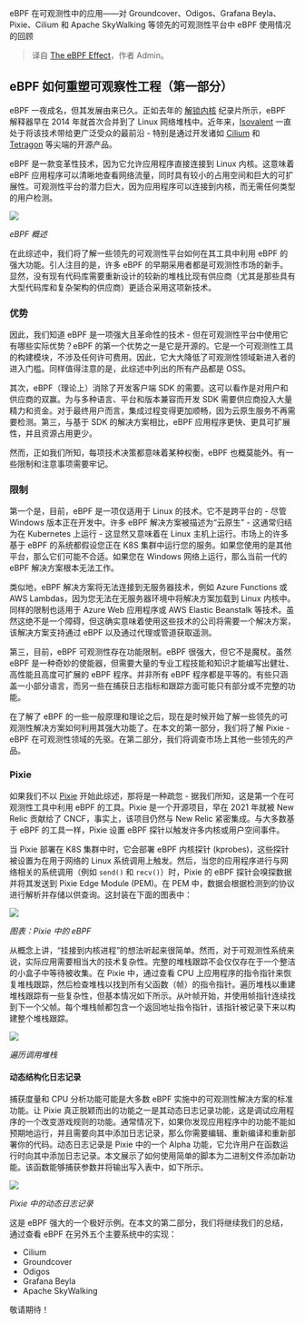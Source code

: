 
<!--
title: eBPF效应
cover: https://observability-360.com/images/news/ebpf-in-obs-2.jpg
-->

eBPF 在可观测性中的应用——对 Groundcover、Odigos、Grafana Beyla、Pixie、Cilium 和 Apache SkyWalking 等领先的可观测性平台中 eBPF 使用情况的回顾

> 译自 [The eBPF Effect](None)，作者 Admin。


## eBPF 如何重塑可观察性工程（第一部分）

eBPF 一夜成名，但其发展由来已久。正如去年的 [解锁内核](https://ebpfdocumentary.com) 纪录片所示，eBPF 解释器早在 2014 年就首次合并到了 Linux 网络堆栈中。近年来，[Isovalent](https://isovalent.com) 一直处于将该技术带给更广泛受众的最前沿 - 特别是通过开发诸如 [Cilium](https://cilium.io) 和 [Tetragon](https://tetragon.io) 等尖端的开源产品。

eBPF 是一款变革性技术，因为它允许应用程序直接连接到 Linux 内核。这意味着 eBPF 应用程序可以清晰地查看网络流量，同时具有较小的占用空间和巨大的可扩展性。可观测性平台的潜力巨大，因为应用程序可以连接到内核，而无需任何类型的用户检测。

![](https://observability-360.com/images/articles/ebpf/overview.png)

*eBPF 概述*

在此综述中，我们将了解一些领先的可观测性平台如何在其工具中利用 eBPF 的强大功能。引人注目的是，许多 eBPF 的早期采用者都是可观测性市场的新手。显然，没有现有代码库需要重新设计的较新的堆栈比现有供应商（尤其是那些具有大型代码库和复杂架构的供应商）更适合采用这项新技术。

### 优势

因此，我们知道 eBPF 是一项强大且革命性的技术 - 但在可观测性平台中使用它有哪些实际优势？eBPF 的第一个优势之一是它是开源的。它是一个可观测性工具的构建模块，不涉及任何许可费用。因此，它大大降低了可观测性领域新进入者的进入门槛。同样值得注意的是，此综述中列出的所有产品都是 OSS。

其次，eBPF（理论上）消除了开发客户端 SDK 的需要。这可以看作是对用户和供应商的双赢。为与多种语言、平台和版本兼容而开发 SDK 需要供应商投入大量精力和资金。对于最终用户而言，集成过程变得更加顺畅，因为云原生服务不再需要检测。第三，与基于 SDK 的解决方案相比，eBPF 应用程序更快、更具可扩展性，并且资源占用更少。

然而，正如我们所知，每项技术决策都意味着某种权衡，eBPF 也概莫能外。有一些限制和注意事项需要牢记。

### 限制

第一个是，目前，eBPF 是一项仅适用于 Linux 的技术。它不是跨平台的 - 尽管 Windows 版本正在开发中。许多 eBPF 解决方案被描述为“云原生” - 这通常归结为在 Kubernetes 上运行 - 这显然又意味着在 Linux 主机上运行。市场上的许多基于 eBPF 的系统都假设您正在 K8S 集群中运行您的服务。如果您使用的是其他平台，那么它们可能不合适。如果您在 Windows 网络上运行，那么当前一代的 eBPF 解决方案根本无法工作。

类似地，eBPF 解决方案将无法连接到无服务器技术，例如 Azure Functions 或 AWS Lambdas，因为您无法在无服务器环境中将解决方案加载到 Linux 内核中。同样的限制也适用于 Azure Web 应用程序或 AWS Elastic Beanstalk 等技术。虽然这绝不是一个障碍，但这确实意味着使用这些技术的公司将需要一个解决方案，该解决方案支持通过 eBPF 以及通过代理或管道获取遥测。

第三，目前，eBPF 可观测性存在功能限制。eBPF 很强大，但它不是魔杖。虽然 eBPF 是一种奇妙的使能器，但需要大量的专业工程技能和知识才能编写出健壮、高性能且高度可扩展的 eBPF 程序。并非所有 eBPF 程序都是平等的。有些只涵盖一小部分语言，而另一些在捕获日志指标和跟踪方面可能只有部分或不完整的功能。

在了解了 eBPF 的一些一般原理和理论之后，现在是时候开始了解一些领先的可观测性解决方案如何利用其强大功能了。在本文的第一部分，我们将了解 Pixie - eBPF 在可观测性领域的先驱。在第二部分，我们将调查市场上其他一些领先的产品。

### Pixie

如果我们不以 [Pixie](https://px.dev) 开始此综述，那将是一种疏忽 - 据我们所知，这是第一个在可观测性工具中利用 eBPF 的工具。Pixie 是一个开源项目，早在 2021 年就被 New Relic 贡献给了 CNCF，事实上，该项目仍然与 New Relic 紧密集成。与大多数基于 eBPF 的工具一样，Pixie 设置 eBPF 探针以触发许多内核或用户空间事件。

当 Pixie 部署在 K8S 集群中时，它会部署 eBPF 内核探针 (kprobes)，这些探针被设置为在用于网络的 Linux 系统调用上触发。然后，当您的应用程序进行与网络相关的系统调用（例如 `send()` 和 `recv()`）时，Pixie 的 eBPF 探针会嗅探数据并将其发送到 Pixie Edge Module (PEM)。在 PEM 中，数据会根据检测到的协议进行解析并存储以供查询。这封装在下面的图表中：

![](https://observability-360.com/images/articles/ebpf/protocol_tracing_tls.svg)

*图表：Pixie 中的 eBPF*

从概念上讲，“挂接到内核进程”的想法听起来很简单。然而，对于可观测性系统来说，实际应用需要相当大的技术复杂性。完整的堆栈跟踪不会仅仅存在于一个整洁的小盒子中等待被收集。在 Pixie 中，通过查看 CPU 上应用程序的指令指针来恢复堆栈跟踪，然后检查堆栈以找到所有父函数（帧）的指令指针。遍历堆栈以重建堆栈跟踪有一些复杂性，但基本情况如下所示。从叶帧开始，并使用帧指针连续找到下一个父帧。每个堆栈帧都包含一个返回地址指令指针，该指针被记录下来以构建整个堆栈跟踪。

![](https://observability-360.com/images/articles/ebpf/callstack-2.png)

*遍历调用堆栈*

#### 动态结构化日志记录 

捕获度量和 CPU 分析功能可能是大多数 eBPF 实施中的可观测性解决方案的标准功能。让 Pixie 真正脱颖而出的功能之一是其动态日志记录功能，这是调试应用程序的一个改变游戏规则的功能。通常情况下，如果你发现应用程序中的功能不能如预期地运行，并且需要向其中添加日志记录，那么你需要编辑、重新编译和重新部署你的代码。动态日志记录是 Pixie 中的一个 Alpha 功能，它允许用户在函数运行时向其中添加日志记录。本文展示了如何使用简单的脚本为二进制文件添加新功能。该函数能够捕获参数并将输出写入表中，如下所示。

![](https://observability-360.com/images/articles/ebpf/pixie-dynamic-logging.jpg)

*Pixie 中的动态日志记录*

这是 eBPF 强大的一个极好示例。在本文的第二部分，我们将继续我们的总结，通过查看 eBPF 在另外五个主要系统中的实现：

- Cilium
- Groundcover
- Odigos
- Grafana Beyla
- Apache SkyWalking

敬请期待！